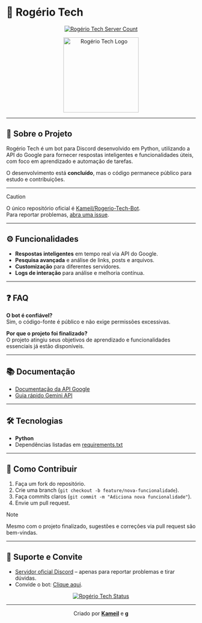# 🤖 Rogério Tech

<p align="center">
  <a href="https://top.gg/bot/1041361324506087555" target="_blank">
    <img src="https://top.gg/api/widget/servers/1041361324506087555.svg" alt="Rogério Tech Server Count">
  </a>
</p>

<p align="center">
  <img src="https://i.imgur.com/TKphVxW.png" width="200" alt="Rogério Tech Logo">
</p>

---

## 📌 Sobre o Projeto

Rogério Tech é um bot para Discord desenvolvido em Python, utilizando a API do Google para fornecer respostas inteligentes e funcionalidades úteis, com foco em aprendizado e automação de tarefas.

O desenvolvimento está **concluído**, mas o código permanece público para estudo e contribuições.

---

> [!CAUTION]  
> O único repositório oficial é [Kameil/Rogerio-Tech-Bot](https://github.com/Kameil/Rogerio-Tech-Bot).  
> Para reportar problemas, [abra uma issue](https://github.com/Kameil/Rogerio-Tech-Bot/issues).

---

## ⚙️ Funcionalidades

- **Respostas inteligentes** em tempo real via API do Google.
- **Pesquisa avançada** e análise de links, posts e arquivos.
- **Customização** para diferentes servidores.
- **Logs de interação** para análise e melhoria contínua.

---

## ❓ FAQ

**O bot é confiável?**  
Sim, o código-fonte é público e não exige permissões excessivas.

**Por que o projeto foi finalizado?**  
O projeto atingiu seus objetivos de aprendizado e funcionalidades essenciais já estão disponíveis.  

---

## 📚 Documentação

- <a href="https://googleapis.github.io/python-genai/" target="_blank">Documentação da API Google</a>  
- <a href="https://ai.google.dev/gemini-api/docs/quickstart?hl=pt-br&lang=python" target="_blank">Guia rápido Gemini API</a>

---

## 🛠️ Tecnologias

- **Python**  
- Dependências listadas em [requirements.txt](requirements.txt)

---

## 🚀 Como Contribuir

1. Faça um fork do repositório.
2. Crie uma branch (`git checkout -b feature/nova-funcionalidade`).
3. Faça commits claros (`git commit -m "Adiciona nova funcionalidade"`).
4. Envie um pull request.

> [!NOTE]  
> Mesmo com o projeto finalizado, sugestões e correções via pull request são bem-vindas.

---

## 📨 Suporte e Convite

- <a href="https://discord.gg/H77FTb7hw" target="_blank">Servidor oficial Discord</a> – apenas para reportar problemas e tirar dúvidas.  
- Convide o bot: <a href="https://discord.com/oauth2/authorize?client_id=1041361324506087555&permissions=274877982736&integration_type=0&scope=bot" target="_blank">Clique aqui</a>.

<p align="center">
  <a href="https://top.gg/bot/1041361324506087555" target="_blank">
    <img src="https://top.gg/api/widget/1041361324506087555.svg?status" alt="Rogério Tech Status">
  </a>
</p>

---

<div align="center">
  Criado por <a href="https://github.com/Kameil"><strong>Kameil</strong></a> e <a href="https://github.com/cafewhaze"><strong>g</strong></a>
</div>
